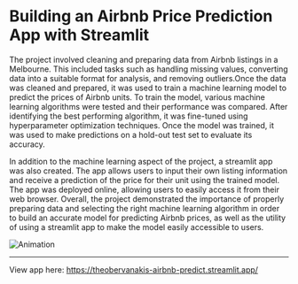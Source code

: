 # Building an Airbnb Price Prediction App with Streamlit

The project involved cleaning and preparing data from Airbnb listings in a Melbourne. This included tasks such as handling missing values, converting data into a suitable format for analysis, and removing outliers.Once the data was cleaned and prepared, it was used to train a machine learning model to predict the prices of Airbnb units. To train the model, various machine learning algorithms were tested and their performance was compared. After identifying the best performing algorithm, it was fine-tuned using hyperparameter optimization techniques. Once the model was trained, it was used to make predictions on a hold-out test set to evaluate its accuracy.

In addition to the machine learning aspect of the project, a streamlit app was also created. The app allows users to input their own listing information and receive a prediction of the price for their unit using the trained model. The app was deployed online, allowing users to easily access it from their web browser. Overall, the project demonstrated the importance of properly preparing data and selecting the right machine learning algorithm in order to build an accurate model for predicting Airbnb prices, as well as the utility of using a streamlit app to make the model easily accessible to users.

![Animation](https://user-images.githubusercontent.com/100107358/208912750-71875eae-6185-4122-8466-27a6a2e8a36c.gif)


---

View app here:
https://theobervanakis-airbnb-predict.streamlit.app/
